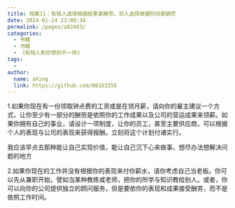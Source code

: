 ```yaml
---
title: 档案11：有钱人选择根据结果拿酬劳。穷人选择根据时间拿酬劳
date: 2024-01-24 23:08:34
permalink: /pages/a82483/
categories:
  - 书籍
  - 书籍
  - 《有钱人和你想的不一样》
tags:
  - 
author: 
  name: aXing
  link: https://github.com/08163356
---
```



1.如果你现在有一份领取钟点费的工资或是在领月薪，请向你的雇主建议一个方式，让你至少有一部分的酬劳是依照你的工作成果以及公司的营运成果来领薪。如果你拥有自己的事业，请设计一项制度，让你的员工，甚至主要供应商，可以根据个人的表现与公司的表现来获得报酬。立刻将这个计划付诸实行。

我应该早点去那种能让自己实现价值，能让自己沉下心来做事，想尽办法想解决问题的地方

2.如果你现在的工作并没有根据你的表现来付你薪水，请你考虑自己当老板。你可以先从兼职开始，譬如当某种教练或老师，把你的所学与知识教给别人。或者，你可以向你的公司提供独立的顾问服务，但是要依你的表现和成果接受酬劳，而不是依照工作时间。

